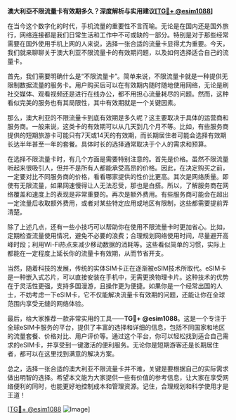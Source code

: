 **澳大利亞不限流量卡有效期多久？深度解析与实用建议[[TG💪+ @esim1088](https://t.me/s/esim1088)]**

在当今这个数字化的时代，手机流量的重要性不言而喻。无论是在国内还是国外旅行，网络连接都是我们日常生活和工作中不可或缺的一部分。特别是对于那些经常需要在国外使用手机上网的人来说，选择一张合适的流量卡显得尤为重要。今天，我们就来聊聊关于澳大利亚不限流量卡的有效期问题，以及如何选择适合自己的流量卡。

首先，我们需要明确什么是“不限流量卡”。简单来说，不限流量卡就是一种提供无限制数据流量的服务卡。用户购买后可以在有效期内随时随地使用网络，无论是刷社交媒体、观看视频还是进行在线办公，都不用担心流量耗尽的问题。然而，这种看似完美的服务也有其局限性，其中有效期就是一个关键因素。

那么，澳大利亚的不限流量卡到底有效期是多久呢？这主要取决于具体的运营商和服务商。一般来说，这类卡的有效期可以从几天到几个月不等。比如，有些服务商提供的短期旅游卡可能只有7天或14天的有效期，而长期居住者可能会选择有效期长达半年甚至一年的套餐。具体时长的选择通常取决于个人的需求和预算。

在选择不限流量卡时，有几个方面是需要特别注意的。首先是价格。虽然不限流量听起来很吸引人，但并不是所有人都能承受高昂的价格。因此，在决定购买之前，一定要对比不同服务商的价格，看看哪家提供的性价比更高。其次是网络质量。即使有无限流量，如果网速慢得让人无法忍受，那也是白搭。所以，了解服务商在网络覆盖和速度上的表现是非常重要的。再次是额外费用。有些服务商可能会在超出一定流量后收取额外费用，或者对某些特定应用或地区有限制，这些都需要提前弄清楚。

除了上述几点，还有一些小技巧可以帮助你在使用不限流量卡时更加省心。比如，定期检查流量使用情况，避免不必要的浪费；合理规划网络使用时间，尽量避开高峰时段；利用Wi-Fi热点来减少移动数据的消耗等。这些看似简单的习惯，实际上都能在一定程度上延长你的流量卡有效期，从而节省开支。

当然，随着科技的发展，传统的实体SIM卡正在逐渐被eSIM技术所取代。eSIM卡是一种嵌入式芯片，可以直接安装在手机中，无需更换物理卡片。这种技术的优势在于灵活性更强，支持多国漫游，且操作更为便捷。如果你是一个经常出国的人士，不妨考虑一下eSIM卡，它不仅能解决流量卡有效期的问题，还能让你在全球范围内享受无缝的网络体验。

最后，给大家推荐一款非常实用的工具——**TG💪+ @esim1088**。这是一个专注于全球eSIM卡服务的平台，提供了丰富的选择和详细的信息，包括不同国家和地区的流量套餐、价格对比、用户评价等。通过这个平台，你可以轻松找到适合自己需求的eSIM卡，并享受到一键激活的便利服务。无论你是短期游客还是长期居住者，都可以在这里找到满意的解决方案。

总之，选择一张合适的澳大利亚不限流量卡并不难，关键是要根据自己的实际需求做出明智的选择。希望本文能为大家提供一些有价值的参考信息，让大家在享受网络便利的同时，也能更好地控制成本和管理资源。记住，合理规划和科学使用才是王道！

[[TG💪+ @esim1088](https://t.me/s/esim1088) ![Image](https://i.postimg.cc/4NQfJmqS/Snipaste-2025-05-13-00-14-12.png)]